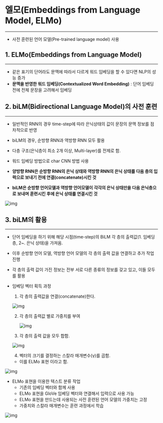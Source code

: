 # 엘모(Embeddings from Language Model, ELMo)

<hr>

- 사전 훈련된 언어 모델(Pre-trained language model) 사용



## 1. ELMo(Embeddings from Language Model)

<hr>

- 같은 표기의 단어라도 문맥에 따라서 다르게 워드 임베딩을 할 수 있다면 NLP의 성능 증가
- **문맥을 반영한 워드 임베딩(Contextualized Word Embedding)** : 단어 임베딩 전에 전체 문장을 고려해서 임베딩



## 2. biLM(Bidirectional Language Model)의 사전 훈련

<hr>

- 일반적인 RNN의 경우 time-step에 따라 은닉상태의 값이 문장의 문맥 정보를 점차적으로 반영
- biLM의 경우, 순방향 RNN과 역방향 RNN 모두 활용
- 다층 구조(은닉층이 최소 2개 이상, Multi-layer)를 전제로 함.
- 워드 임베딩 방법으로 char CNN 방법 사용

- **양방향 RNN은 순방향 RNN의 은닉 상태와 역방향 RNN의 은닉 상태를 다음 층의 입력으로 보내기 전에 연결(concatenate)시킨 것**
- **biLM은 순방향 언어모델과 역방향 언어모델이 각각의 은닉 상태만을 다음 은닉층으로 보내며 훈련시킨 후에 은닉 상태를 연결시킨 것**

![img](https://wikidocs.net/images/page/33930/forwardbackwordlm2.PNG)



## 3. biLM의 활용

<hr>

- 단어 임베딩을 하기 위해 해당 시점(time-step)의 BiLM 각 층의 출력값(1. 임베딩 층, 2~. 은닉 상태)을 가져옴.
- 이후 순방향 언어 모델, 역방향 언어 모델의 각 층의 출력 값을 연결하고 추가 작업 진행
- 각 층의 출력 값이 가진 정보는 전부 서로 다른 종류의 정보를 갖고 있고, 이들 모두를 활용

- 임베딩 벡터 획득 과정

  1. 각 층의 출력값을 연결(concatenate)한다.

  ![img](https://wikidocs.net/images/page/33930/concatenate.PNG)

  2. 각 층의 출력값 별로 가중치를 부여

     ![img](https://wikidocs.net/images/page/33930/weight.PNG)

  3. 각 층의 출력 값을 모두 합함.

  ![img](https://wikidocs.net/images/page/33930/weightedsum.PNG)

  4. 벡터의 크기를 결정하는 스칼라 매개변수(γ)를 곱함.

  - 이를 ELMo 표현 이라고 함.

![img](https://wikidocs.net/images/page/33930/scalarparameter.PNG)



- ELMo 표현을 이용한 텍스트 분류 작업
  - 기존의 임베딩 벡터와 함께 사용
  - ELMo 표현을 GloVe 임베딩 벡터와 연결해서 입력으로 사용 가능
  - ELMo 표현을 만드는데 사용되는 사전 훈련된 언어 모델의 가중치는 고정
  - 가중치와 스칼라 매개변수는 훈련 과정에서 학습

![img](https://wikidocs.net/images/page/33930/elmorepresentation.PNG)